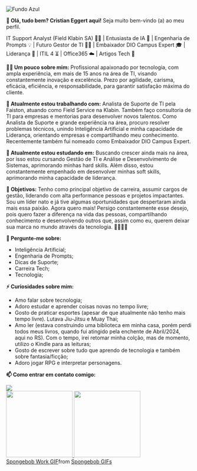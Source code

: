![Fundo Azul](https://github.com/user-attachments/assets/2b1a2f27-eb16-4311-93ae-0d739a81ded7)

**👋 Olá, tudo bem? Cristian Eggert aqui!**
Seja muito bem-vindo (a) ao meu perfil.

IT Support Analyst (Field Klabin SA) 👨‍💻 | Entusiasta de IA 🤖 | Engenharia de Prompts 💡 | Futuro Gestor de TI 💼🚀 | Embaixador DIO Campus Expert 🎓 | Liderança 🎯 | ITIL 4 ⏳ | Office365 ☁️ | Artigos Tech 📝

**👨‍💻 Um pouco sobre mim:**
Profissional apaixonado por tecnologia, com ampla experiência, em mais de 15 anos na área de TI, visando constantemente inovação e excelência. Prezo por agilidade, carisma, eficácia, eficiência, e responsabilidade, para garantir satisfação máxima do cliente.

**🔭 Atualmente estou trabalhando com:**
Analista de Suporte de TI pela Faiston, atuando como Field Service na Klabin. Também faço consultoria de TI para empresas e mentorias para desenvolver novos talentos. Como Analista de Suporte e grande experiência na área, procuro resolver problemas técnicos, unindo Inteligência Artificial e minha capacidade de Liderança, orientando empresas e compartilhando meu conhecimento. Recentemente também fui nomeado como Embaixador DIO Campus Expert. 

**🌱 Atualmente estou estudando em:**
Buscando crescer ainda mais na área, por isso estou cursando Gestão de TI e Análise e Desenvolvimento de Sistemas, aprimorando minhas hard skills. Além disso, estou constantemente empenhado em desenvolver minhas soft skills, aprimorando minha capacidade de liderança.

**🎯 Objetivos:**
Tenho como principal objetivo de carreira, assumir cargos de gestão, liderando com alta performance pessoas e projetos impactantes. Sou um líder nato e já tive algumas oportunidades que despertaram ainda mais essa paixão. Agora quero mais! Persigo constantemente esse desejo, pois quero fazer a diferença na vida das pessoas, compartilhando conhecimento e desenvolvendo outros que, assim como eu, querem deixar sua marca no mundo através da tecnologia. 👨‍💻💼🚀

**💬 Pergunte-me sobre:**
- Inteligência Artificial;
- Engenharia de Prompts;
- Dicas de Suporte;
- Carreira Tech;
- Tecnologia;

**⚡ Curiosidades sobre mim:**
- Amo falar sobre tecnologia;
- Adoro estudar e aprender coisas novas no tempo livre;
- Gosto de praticar esportes (apesar de que atualmente não tenho mais tempo livre). Lutava Jiu-Jitsu e Muay Thai;
- Amo ler (estava construindo uma biblioteca em minha casa, porém perdi todos meus livros, quando fui atingido pela enchente de Abril/2024, aqui no RS). Com o tempo, irei retomar minha colção, mas de momento, utilizo o Kindle para as leituras;
- Gosto de escrever sobre tudo que aprendo de tecnologia e também sobre fantasia/ficção;
- Adoro jogar RPG e interpretar personagens.

**📫 Como entrar em contato comigo:**
<div>
<a href="https://www.linkedin.com/in/seu-usuário-linkedln-aqui" target="_blank"><img loading="lazy" src="https://img.shields.io/badge/-LinkedIn-%230077B5?style=for-the-badge&logo=linkedin&logoColor=white" target="_blank"></a>   
</div>

<div>
<a href="https://github.com/Cristian-Eggert">
<img loading="lazy" height="180em" src="https://github-readme-stats.vercel.app/api/top-langs/?username=seu-usuário-aqui&layout=compact&langs_count=7&theme=dracula"/>
<img loading="lazy" height="180em" src="https://github-readme-stats.vercel.app/api?username=seu-usuário-aqui&show_icons=true&theme=dracula&include_all_commits=true&count_private=true"/>
</div>

<div class="tenor-gif-embed" data-postid="27188768" data-share-method="host" data-aspect-ratio="1.33333" data-width="100%"><a href="https://tenor.com/view/spongebob-work-computer-gif-27188768">Spongebob Work GIF</a>from <a href="https://tenor.com/search/spongebob-gifs">Spongebob GIFs</a></div> <script type="text/javascript" async src="https://tenor.com/embed.js"></script>
